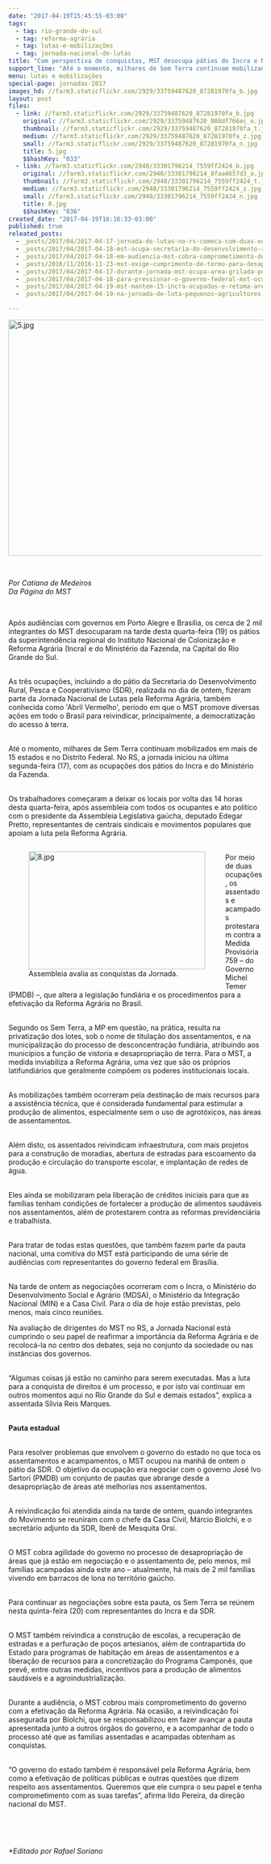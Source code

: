 ```yaml
---
date: "2017-04-19T15:45:55-03:00"
tags:
  - tag: rio-grande-do-sul
  - tag: reforma-agrária
  - tag: lutas-e-mobilizações
  - tag: jornada-nacional-de-lutas
title: "Com perspectiva de conquistas, MST desocupa pátios do Incra e Ministério da Fazenda em Porto Alegre"
support_line: "Até o momento, milhares de Sem Terra continuam mobilizados em mais de 15 estados e no Distrito Federal."
menu: lutas e mobilizações
special-page: jornadas-2017
images_hd: //farm3.staticflickr.com/2929/33759487620_87281970fa_b.jpg
layout: post
files:
  - link: //farm3.staticflickr.com/2929/33759487620_87281970fa_b.jpg
    original: //farm3.staticflickr.com/2929/33759487620_008df766ec_o.jpg
    thumbnail: //farm3.staticflickr.com/2929/33759487620_87281970fa_t.jpg
    medium: //farm3.staticflickr.com/2929/33759487620_87281970fa_z.jpg
    small: //farm3.staticflickr.com/2929/33759487620_87281970fa_n.jpg
    title: 5.jpg
    $$hashKey: "033"
  - link: //farm3.staticflickr.com/2948/33301796214_7559ff2424_b.jpg
    original: //farm3.staticflickr.com/2948/33301796214_8faa4657d3_o.jpg
    thumbnail: //farm3.staticflickr.com/2948/33301796214_7559ff2424_t.jpg
    medium: //farm3.staticflickr.com/2948/33301796214_7559ff2424_z.jpg
    small: //farm3.staticflickr.com/2948/33301796214_7559ff2424_n.jpg
    title: 8.jpg
    $$hashKey: "036"
created_date: "2017-04-19T16:16:33-03:00"
published: true
releated_posts:
  - _posts/2017/04/2017-04-17-jornada-de-lutas-no-rs-comeca-com-duas-ocupacoes-do-mst.md
  - _posts/2017/04/2017-04-18-mst-ocupa-secretaria-do-desenvolvimento-rural-no-rs.md
  - _posts/2017/04/2017-04-18-em-audiencia-mst-cobra-comprometimento-do-governo-do-estado-com-a-reforma-agraria.md
  - _posts/2016/11/2016-11-23-mst-exige-cumprimento-de-termo-para-desapropriacao-de-area-da-ceee-no-rs.md
  - _posts/2017/04/2017-04-17-durante-jornada-mst-ocupa-area-grilada-pela-cutrale-em-sp.md
  - _posts/2017/04/2017-04-18-para-pressionar-o-governo-federal-mst-ocupa-sede-do-incra-em-brasilia.md
  - _posts/2017/04/2017-04-19-mst-mantem-15-incra-ocupados-e-retoma-area-abandonada-por-eike-batista.md
  - _posts/2017/04/2017-04-19-na-jornada-de-luta-pequenos-agricultores-e-sem-terra-retomam-as-terras-do-acu.md

---
```

<p><img alt="5.jpg" height="467" src="//farm3.staticflickr.com/2929/33759487620_87281970fa_b.jpg" width="700" /></p>

<p>&nbsp;</p>

<p><em>Por Catiana de Medeiros<br />
Da P&aacute;gina do MST</em></p>

<p>&nbsp;</p>

<p>Ap&oacute;s audi&ecirc;ncias com governos em Porto Alegre e Bras&iacute;lia, os cerca de 2 mil integrantes do MST desocuparam na tarde desta quarta-feira (19) os p&aacute;tios da superintend&ecirc;ncia regional do Instituto Nacional de Coloniza&ccedil;&atilde;o e Reforma Agr&aacute;ria (Incra) e do Minist&eacute;rio da Fazenda, na Capital do Rio Grande do Sul.</p>

<p><br />
As tr&ecirc;s ocupa&ccedil;&otilde;es, incluindo a do p&aacute;tio da Secretaria do Desenvolvimento Rural, Pesca e Cooperativismo (SDR), realizada no dia de ontem, fizeram parte da Jornada Nacional de Lutas pela Reforma Agr&aacute;ria, tamb&eacute;m conhecida como &#39;Abril Vermelho&#39;, per&iacute;odo em que o MST promove diversas a&ccedil;&otilde;es em todo o Brasil para reivindicar, principalmente, a democratiza&ccedil;&atilde;o do acesso &agrave; terra.</p>

<p><br />
At&eacute; o momento, milhares de Sem Terra continuam mobilizados em mais de 15 estados e no Distrito Federal. No RS, a jornada iniciou na &uacute;ltima segunda-feira (17), com as ocupa&ccedil;&otilde;es dos p&aacute;tios do Incra e do Minist&eacute;rio da Fazenda.</p>

<p><br />
Os trabalhadores come&ccedil;aram a deixar os locais por volta das 14 horas desta quarta-feira, ap&oacute;s assembleia com todos os ocupantes e ato pol&iacute;tico com o presidente da Assembleia Legislativa ga&uacute;cha, deputado Edegar Pretto, representantes de centrais sindicais e movimentos populares que apoiam a luta pela Reforma Agr&aacute;ria.</p>

<figure class="image" style="float:left"><img alt="8.jpg" height="233" src="//farm3.staticflickr.com/2948/33301796214_7559ff2424_b.jpg" width="350" />
<figcaption>Assembleia avalia as conquistas da Jornada.</figcaption>
</figure>

<p><br />
Por meio de duas ocupa&ccedil;&otilde;es, os assentados e acampados protestaram contra a Medida Provis&oacute;ria 759 &ndash; do Governo Michel Temer (PMDB) &ndash;, que altera a legisla&ccedil;&atilde;o fundi&aacute;ria e os procedimentos para a efetiva&ccedil;&atilde;o da Reforma Agr&aacute;ria no Brasil.</p>

<p><br />
Segundo os Sem Terra, a MP em quest&atilde;o, na pr&aacute;tica, resulta na privatiza&ccedil;&atilde;o dos lotes, sob o nome de titula&ccedil;&atilde;o dos assentamentos, e na municipaliza&ccedil;&atilde;o do processo de desconcentra&ccedil;&atilde;o fundi&aacute;ria, atribuindo aos munic&iacute;pios a fun&ccedil;&atilde;o de vistoria e desapropria&ccedil;&atilde;o de terra. Para o MST, a medida inviabiliza a Reforma Agr&aacute;ria, uma vez que s&atilde;o os pr&oacute;prios latifundi&aacute;rios que geralmente comp&otilde;em os poderes institucionais locais.</p>

<p><br />
As mobiliza&ccedil;&otilde;es tamb&eacute;m ocorreram pela destina&ccedil;&atilde;o de mais recursos para a assist&ecirc;ncia t&eacute;cnica, que &eacute; considerada fundamental para estimular a produ&ccedil;&atilde;o de alimentos, especialmente sem o uso de agrot&oacute;xicos, nas &aacute;reas de assentamentos.</p>

<p><br />
Al&eacute;m disto, os assentados reivindicam infraestrutura, com mais projetos para a constru&ccedil;&atilde;o de moradias, abertura de estradas para escoamento da produ&ccedil;&atilde;o e circula&ccedil;&atilde;o do transporte escolar, e implanta&ccedil;&atilde;o de redes de &aacute;gua.</p>

<p><br />
Eles ainda se mobilizaram pela libera&ccedil;&atilde;o de cr&eacute;ditos iniciais para que as fam&iacute;lias tenham condi&ccedil;&otilde;es de fortalecer a produ&ccedil;&atilde;o de alimentos saud&aacute;veis nos assentamentos, al&eacute;m de protestarem contra as reformas previdenci&aacute;ria e trabalhista.</p>

<p><br />
Para tratar de todas estas quest&otilde;es, que tamb&eacute;m fazem parte da pauta nacional, uma comitiva do MST est&aacute; participando de uma s&eacute;rie de audi&ecirc;ncias com representantes do governo federal em Bras&iacute;lia.</p>

<p><br />
Na tarde de ontem as negocia&ccedil;&otilde;es ocorreram com o Incra, o Minist&eacute;rio do Desenvolvimento Social e Agr&aacute;rio (MDSA), o Minist&eacute;rio da Integra&ccedil;&atilde;o Nacional (MIN) e a Casa Civil. Para o dia de hoje est&atilde;o previstas, pelo menos, mais cinco reuni&otilde;es.</p>

<p>Na avalia&ccedil;&atilde;o de dirigentes do MST no RS, a Jornada Nacional est&aacute; cumprindo o seu papel de reafirmar a import&acirc;ncia da Reforma Agr&aacute;ria e de recoloc&aacute;-la no centro dos debates, seja no conjunto da sociedade ou nas inst&acirc;ncias dos governos.</p>

<p><br />
&ldquo;Algumas coisas j&aacute; est&atilde;o no caminho para serem executadas. Mas a luta para a conquista de direitos &eacute; um processo, e por isto vai continuar em outros momentos aqui no Rio Grande do Sul e demais estados&rdquo;, explica a assentada S&iacute;lvia Reis Marques.</p>

<p><br />
<strong>Pauta estadual</strong></p>

<p><br />
Para resolver problemas que envolvem o governo do estado no que toca os assentamentos e acampamentos, o MST ocupou na manh&atilde; de ontem o p&aacute;tio da SDR. O objetivo da ocupa&ccedil;&atilde;o era negociar com o governo Jos&eacute; Ivo Sartori (PMDB) um conjunto de pautas que abrange desde a desapropria&ccedil;&atilde;o de &aacute;reas at&eacute; melhorias nos assentamentos.</p>

<p><br />
A reivindica&ccedil;&atilde;o foi atendida ainda na tarde de ontem, quando integrantes do Movimento se reuniram com o chefe da Casa Civil, M&aacute;rcio Biolchi, e o secret&aacute;rio adjunto da SDR, Iber&ecirc; de Mesquita Orsi.</p>

<p><br />
O MST cobra agilidade do governo no processo de desapropria&ccedil;&atilde;o de &aacute;reas que j&aacute; est&atilde;o em negocia&ccedil;&atilde;o e o assentamento de, pelo menos, mil fam&iacute;lias acampadas ainda este ano &ndash; atualmente, h&aacute; mais de 2 mil fam&iacute;lias vivendo em barracos de lona no territ&oacute;rio ga&uacute;cho.</p>

<p><br />
Para continuar as negocia&ccedil;&otilde;es sobre esta pauta, os Sem Terra se re&uacute;nem nesta quinta-feira (20) com representantes do Incra e da SDR.</p>

<p><br />
O MST tamb&eacute;m reivindica a constru&ccedil;&atilde;o de escolas, a recupera&ccedil;&atilde;o de estradas e a perfura&ccedil;&atilde;o de po&ccedil;os artesianos, al&eacute;m de contrapartida do Estado para programas de habita&ccedil;&atilde;o em &aacute;reas de assentamentos e a libera&ccedil;&atilde;o de recursos para a concretiza&ccedil;&atilde;o do Programa Campon&ecirc;s, que prev&ecirc;, entre outras medidas, incentivos para a produ&ccedil;&atilde;o de alimentos saud&aacute;veis e a agroindustrializa&ccedil;&atilde;o.</p>

<p><br />
Durante a audi&ecirc;ncia, o MST cobrou mais comprometimento do governo com a efetiva&ccedil;&atilde;o da Reforma Agr&aacute;ria. Na ocasi&atilde;o, a reivindica&ccedil;&atilde;o foi assegurada por Biolchi, que se responsabilizou em fazer avan&ccedil;ar a pauta apresentada junto a outros &oacute;rg&atilde;os do governo, e a acompanhar de todo o processo at&eacute; que as fam&iacute;lias assentadas e acampadas obtenham as conquistas.</p>

<p><br />
&ldquo;O governo do estado tamb&eacute;m &eacute; respons&aacute;vel pela Reforma Agr&aacute;ria, bem como a efetiva&ccedil;&atilde;o de pol&iacute;ticas p&uacute;blicas e outras quest&otilde;es que dizem respeito aos assentamentos. Queremos que ele cumpra o seu papel e tenha comprometimento com as suas tarefas&rdquo;, afirma Ildo Pereira, da dire&ccedil;&atilde;o nacional do MST.</p>

<p>&nbsp;</p>

<p>&nbsp;</p>

<p><em>*Editado por Rafael Soriano</em></p>
